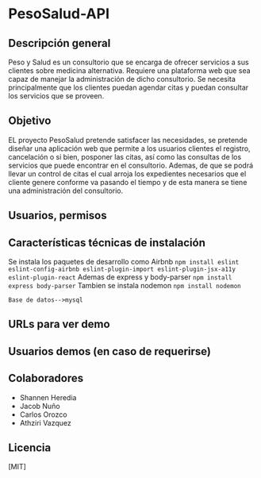 # PesoSalud-API


## Descripción general  
Peso y Salud es un consultorio que se encarga de ofrecer servicios a sus clientes sobre medicina alternativa. Requiere una plataforma web que sea capaz de manejar la administración de dicho consultorio. 
Se necesita principalmente que los clientes puedan agendar citas y puedan consultar los servicios que se proveen.

## Objetivo
EL proyecto PesoSalud pretende satisfacer las necesidades, se pretende diseñar una aplicación web que permite a los usuarios clientes el registro, cancelación o si bien, posponer las citas, así como las consultas de los servicios que puede encontrar en el consultorio. Ademas, de que se podrá llevar un control de citas el cual arroja los expedientes necesarios que el cliente genere conforme va pasando el tiempo y de esta manera se tiene una administración del consultorio.

## Usuarios, permisos

## Características técnicas de instalación  
Se instala los paquetes de desarrollo como Airbnb
`npm install eslint eslint-config-airbnb eslint-plugin-import eslint-plugin-jsx-a11y eslint-plugin-react`
Ademas de express y body-parser
`npm install express body-parser`
Tambien se instala nodemon
`npm install nodemon`

`Base de datos-->mysql`

## URLs para ver demo  

## Usuarios demos (en caso de requerirse)  

## Colaboradores  
* Shannen Heredia  
* Jacob Nuño  
* Carlos Orozco  
* Athziri Vazquez
        
        
## Licencia
[MIT]
